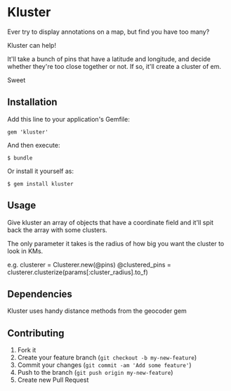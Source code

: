 # Kluster

Ever try to display annotations on a map, but find you have too many?

Kluster can help!

It'll take a bunch of pins that have a latitude and longitude, and decide whether they're too close together or not. If so, it'll create a cluster of em.

Sweet

## Installation

Add this line to your application's Gemfile:

    gem 'kluster'

And then execute:

    $ bundle

Or install it yourself as:

    $ gem install kluster

## Usage

Give kluster an array of objects that have a coordinate field and it'll spit back the array with some clusters.

The only parameter it takes is the radius of how big you want the cluster to look in KMs.

e.g.
  clusterer = Clusterer.new(@pins)
  @clustered_pins = clusterer.clusterize(params[:cluster_radius].to_f)

## Dependencies
Kluster uses handy distance methods from the geocoder gem

## Contributing

1. Fork it
2. Create your feature branch (`git checkout -b my-new-feature`)
3. Commit your changes (`git commit -am 'Add some feature'`)
4. Push to the branch (`git push origin my-new-feature`)
5. Create new Pull Request
